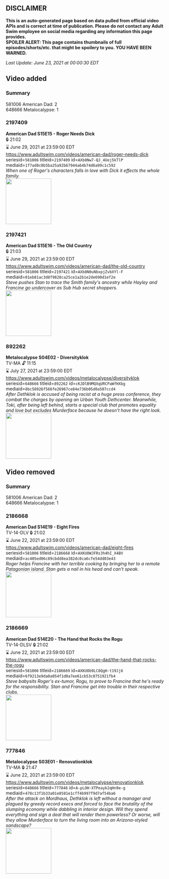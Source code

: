 ## DISCLAIMER
**This is an auto-generated page based on data pulled from official video APIs and is correct at time of publication. Please do not contact any Adult Swim employee on social media regarding any information this page provides.**  
**SPOILER ALERT: This page contains thumbnails of full episodes/shorts/etc. that might be spoilery to you. YOU HAVE BEEN WARNED.**  

_Last Update: June 23, 2021 at 00:00:30 EDT_
## Video added
### Summary
581006 American Dad: 2  
648666 Metalocalypse: 1  
### 2197409
**American Dad S15E15 - Roger Needs Dick**  
 🔒 21:02  
⌛ June 29, 2021 at 23:59:00 EDT  
https://www.adultswim.com/videos/american-dad/roger-needs-dick  
seriesid=`581006` titleid=`2197409` id=`AXb8Nw7-QJ_4Uej5kTlP` mediaid=`1f7ad0c0b5ba25a92b67944a64b74d6a99c1c592`  
_When one of Roger's characters falls in love with Dick it effects the whole family._  
<a href="https://media.cdn.adultswim.com/uploads/20210113/thumbnails/2_21113947124-americandad_1405_air_cid-C5RMH-RogersNeedDick.jpg"><img src="https://media.cdn.adultswim.com/uploads/20210113/thumbnails/2_21113947124-americandad_1405_air_cid-C5RMH-RogersNeedDick.jpg" height="144px" /></a>
### 2197421
**American Dad S15E16 - The Old Country**  
 🔒 21:03  
⌛ June 29, 2021 at 23:59:00 EDT  
https://www.adultswim.com/videos/american-dad/the-old-country  
seriesid=`581006` titleid=`2197421` id=`AXb8N0uNbxpjZvbXYl-F` mediaid=`01eb81ac3d8f9828ca25ce1a2b1e2de690d1ef2e`  
_Steve pushes Stan to trace the Smith family's ancestry while Hayley and Francine go undercover as Sub Hub secret shoppers._  
<a href="https://media.cdn.adultswim.com/uploads/20210113/thumbnails/2_21113947287-americandad_1417_air_cid-C5T14-TheOldCountry.jpg"><img src="https://media.cdn.adultswim.com/uploads/20210113/thumbnails/2_21113947287-americandad_1417_air_cid-C5T14-TheOldCountry.jpg" height="144px" /></a>
### 892262
**Metalocalypse S04E02 - Diversityklok**  
TV-MA 🔓 11:15  
⌛ July 27, 2021 at 23:59:00 EDT  
https://www.adultswim.com/videos/metalocalypse/diversityklok  
seriesid=`648666` titleid=`892262` id=`cKJDlB9MQXqURCPaWfHXbg` mediaid=`8bc58926f566fe26967ce84e736b05d0a507ccd4`  
_After Dethklok is accused of being racist at a huge press conference, they combat the charges by opening an Urban Youth Dethcenter. Meanwhile, Toki, after being left behind, starts a special club that promotes equality and love but excludes Murderface because he doesn't have the right look._  
<a href="https://media.cdn.adultswim.com/uploads/20200311/thumbnails/2_203111132264-metalocalypse_402_bim.jpg"><img src="https://media.cdn.adultswim.com/uploads/20200311/thumbnails/2_203111132264-metalocalypse_402_bim.jpg" height="144px" /></a>
## Video removed
### Summary
581006 American Dad: 2  
648666 Metalocalypse: 1  
### 2186668
**American Dad S14E19 - Eight Fires**  
TV-14-DLV 🔒 21:02  
⌛ June 22, 2021 at 23:59:00 EDT  
https://www.adultswim.com/videos/american-dad/eight-fires  
seriesid=`581006` titleid=`2186668` id=`AXKUOWJFRs3h4hI_X4BV` mediaid=`ac405ed06c89cbdd8ea382dc0ca6cfe54dd03e43`  
_Roger helps Francine with her terrible cooking by bringing her to a remote Patagonian island. Stan gets a nail in his head and can't speak._  
<a href="https://media.cdn.adultswim.com/uploads/20200608/thumbnails/2_206895827-americandad_1319_air_cid-40TM5.jpg"><img src="https://media.cdn.adultswim.com/uploads/20200608/thumbnails/2_206895827-americandad_1319_air_cid-40TM5.jpg" height="144px" /></a>
### 2186669
**American Dad S14E20 - The Hand that Rocks the Rogu**  
TV-14-DLSV 🔒 21:02  
⌛ June 22, 2021 at 23:59:00 EDT  
https://www.adultswim.com/videos/american-dad/the-hand-that-rocks-the-rogu  
seriesid=`581006` titleid=`2186669` id=`AXKUOb9LC8QgH-t19Jj6` mediaid=`6f9213e9da0a054f1d0a7ee61cb53c0751921fb4`  
_Steve babysits Roger's ex-tumor, Rogu, to prove to Francine that he's ready for the responsibility. Stan and Francine get into trouble in their respective clubs._  
<a href="https://media.cdn.adultswim.com/uploads/20200608/thumbnails/2_2068958281-americandad_1320_air_cid-4101Y.jpg"><img src="https://media.cdn.adultswim.com/uploads/20200608/thumbnails/2_2068958281-americandad_1320_air_cid-4101Y.jpg" height="144px" /></a>
### 777846
**Metalocalypse S03E01 - Renovationklok**  
TV-MA 🔒 21:47  
⌛ June 22, 2021 at 23:59:00 EDT  
https://www.adultswim.com/videos/metalocalypse/renovationklok  
seriesid=`648666` titleid=`777846` id=`A-pLOH-XTPeayk2qHn9e-g` mediaid=`478c13f1b33a01e8581e1cff4b997f9d7af54ba6`  
_After the attack on Mordhaus, Dethklok is left without a manager and plagued by greedy record execs and forced to face the brutality of the slumping economy while dabbling in interior design. Will they spend everything and sign a deal that will render them powerless? Or worse, will they allow Murderface to turn the living room into an Arizona-styled sandscape?_  
<a href="https://media.cdn.adultswim.com/uploads/20200311/thumbnails/2_20311115469-metalocalypse_301_air.jpg"><img src="https://media.cdn.adultswim.com/uploads/20200311/thumbnails/2_20311115469-metalocalypse_301_air.jpg" height="144px" /></a>
